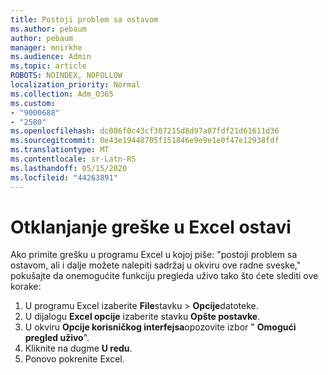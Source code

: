```yaml
---
title: Postoji problem sa ostavom
ms.author: pebaum
author: pebaum
manager: mnirkhe
ms.audience: Admin
ms.topic: article
ROBOTS: NOINDEX, NOFOLLOW
localization_priority: Normal
ms.collection: Adm_O365
ms.custom:
- "9000688"
- "2580"
ms.openlocfilehash: dc086f0c43cf307215d8d97a87fdf21d61611d36
ms.sourcegitcommit: 0e43e19448705f151846e9e9e1e0f47e12938fdf
ms.translationtype: MT
ms.contentlocale: sr-Latn-RS
ms.lasthandoff: 05/15/2020
ms.locfileid: "44263891"
---
```

# <a name="resolving-excel-clipboard-error"></a>Otklanjanje greške u Excel ostavi

Ako primite grešku u programu Excel u kojoj piše: "postoji problem sa ostavom, ali i dalje možete nalepiti sadržaj u okviru ove radne sveske," pokušajte da onemogućite funkciju pregleda uživo tako što ćete slediti ove korake:

1. U programu Excel izaberite **File**stavku  >  **Opcije**datoteke.
3. U dijalogu **Excel opcije** izaberite stavku **Opšte postavke**.
4. U okviru **Opcije korisničkog interfejsa**opozovite izbor " **Omogući pregled uživo**".
5. Kliknite na dugme **U redu**.
6. Ponovo pokrenite Excel.
